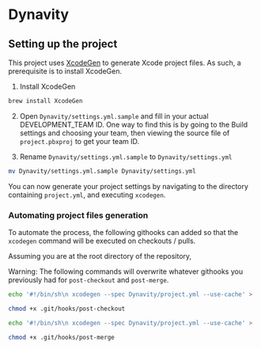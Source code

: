 # Dynavity


## Setting up the project

This project uses [XcodeGen](https://github.com/yonaskolb/XcodeGen) to generate Xcode project files. As such, a prerequisite is to install XcodeGen.

1. Install XcodeGen
```sh
brew install XcodeGen
```

2. Open `Dynavity/settings.yml.sample` and fill in your actual DEVELOPMENT_TEAM ID.
One way to find this is by going to the Build settings and choosing your team, then viewing the source file of `project.pbxproj` to get your team ID.

3. Rename `Dynavity/settings.yml.sample` to `Dynavity/settings.yml`
```sh
mv Dynavity/settings.yml.sample Dynavity/settings.yml
```

You can now generate your project settings by navigating to the directory containing `project.yml`, and executing `xcodegen`.

### Automating project files generation

To automate the process, the following githooks can added so that the `xcodegen` command will be executed on checkouts / pulls.

Assuming you are at the root directory of the repository,

Warning: The following commands will overwrite whatever githooks you previously had for `post-checkout` and `post-merge`.

```sh
echo '#!/bin/sh\n xcodegen --spec Dynavity/project.yml --use-cache' > .git/hooks/post-checkout

chmod +x .git/hooks/post-checkout

echo '#!/bin/sh\n xcodegen --spec Dynavity/project.yml --use-cache' > .git/hooks/post-merge

chmod +x .git/hooks/post-merge

```
